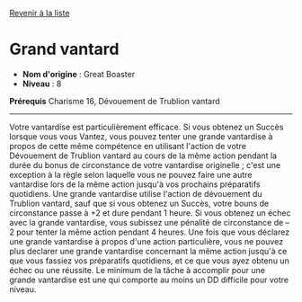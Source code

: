 [Revenir à la liste](..)

# Grand vantard

 * **Nom d'origine** : Great Boaster
 * **Niveau** : 8


<p><span id="ctl00_MainContent_DetailedOutput"><strong>Prérequis</strong> Charisme 16, Dévouement de Trublion vantard<br></span></p>
<hr>
<p>Votre vantardise est particulièrement efficace. Si vous obtenez un Succès lorsque vous vous Vantez, vous pouvez tenter une grande vantardise à propos de cette même compétence en utilisant l'action de votre Dévouement de Trublion vantard au cours de la même action pendant la durée du bonus de circonstance de votre vantardise originelle ; c'est une exception à la règle selon laquelle vous ne pouvez faire une autre vantardise lors de la même action jusqu'à vos prochains préparatifs quotidiens. Une grande vantardise utilise l'action de dévouement du Trublion vantard, sauf que si vous obtenez un Succès, votre bouns de circonstance passe à +2 et dure pendant 1 heure. Si vous obtenez un échec avec la grande vantardise, vous subissez une pénalité de circonstance de –2 pour tenter la même action pendant 4 heures. Une fois que vous déclarez une grande vantardise à propos d'une action particulière, vous ne pouvez plus declarer une grande vantardise concernant la même action jusqu'à ce que vous fassiez vos préparatifs quotidiens, et ce que vous ayez obtenu un échec ou une réussite. Le minimum de la tâche à accomplir pour une grande vantardise est une qui comporte au moins un DD difficile pour votre niveau.&nbsp;</p>